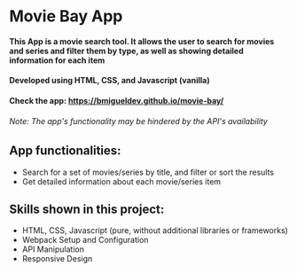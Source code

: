 # Movie Bay App

#### This App is a movie search tool. It allows the user to search for movies and series and filter them by type, as well as showing detailed information for each item

#### Developed using HTML, CSS, and Javascript (vanilla)

#### Check the app: https://bmigueldev.github.io/movie-bay/

###### Note: The app's functionality may be hindered by the API's availability <br /> 

## App functionalities:
- Search for a set of movies/series by title, and filter or sort the results
- Get detailed information about each movie/series item

## Skills shown in this project:
- HTML, CSS, Javascript (pure, without additional libraries or frameworks)
- Webpack Setup and Configuration
- API Manipulation
- Responsive Design
